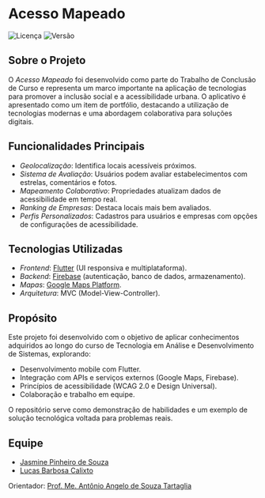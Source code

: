 # Acesso Mapeado

![Licença](https://img.shields.io/github/license/JasminePinheiro/acesso_mapeado)
![Versão](https://img.shields.io/badge/versão-1.0-blue)

## Sobre o Projeto

O *Acesso Mapeado* foi desenvolvido como parte do Trabalho de Conclusão de Curso e representa um marco importante na aplicação de tecnologias para promover a inclusão social e a acessibilidade urbana. O aplicativo é apresentado como um item de portfólio, destacando a utilização de tecnologias modernas e uma abordagem colaborativa para soluções digitais.

## Funcionalidades Principais

- *Geolocalização*: Identifica locais acessíveis próximos.
- *Sistema de Avaliação*: Usuários podem avaliar estabelecimentos com estrelas, comentários e fotos.
- *Mapeamento Colaborativo*: Propriedades atualizam dados de acessibilidade em tempo real.
- *Ranking de Empresas*: Destaca locais mais bem avaliados.
- *Perfis Personalizados*: Cadastros para usuários e empresas com opções de configurações de acessibilidade.

## Tecnologias Utilizadas

- *Frontend*: [Flutter](https://flutter.dev/) (UI responsiva e multiplataforma).
- *Backend*: [Firebase](https://firebase.google.com/) (autenticação, banco de dados, armazenamento).
- *Mapas*: [Google Maps Platform](https://mapsplatform.google.com/).
- *Arquitetura*: MVC (Model-View-Controller).

## Propósito

Este projeto foi desenvolvido com o objetivo de aplicar conhecimentos adquiridos ao longo do curso de Tecnologia em Análise e Desenvolvimento de Sistemas, explorando:

- Desenvolvimento mobile com Flutter.
- Integração com APIs e serviços externos (Google Maps, Firebase).
- Princípios de acessibilidade (WCAG 2.0 e Design Universal).
- Colaboração e trabalho em equipe.

O repositório serve como demonstração de habilidades e um exemplo de solução tecnológica voltada para problemas reais.

## Equipe

- [Jasmine Pinheiro de Souza](https://github.com/JasminePinheiro)
- [Lucas Barbosa Calixto](http://lattes.cnpq.br/7773613728790856)
  
Orientador: [Prof. Me. Antônio Angelo de Souza Tartaglia](http://lattes.cnpq.br/6543025787778999)
